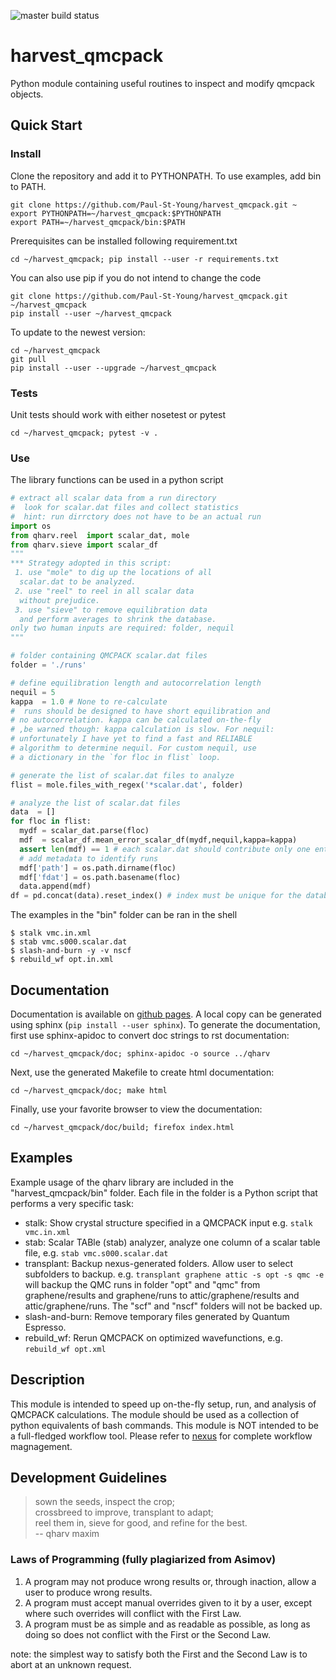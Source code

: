 ![master build status](https://api.travis-ci.org/Paul-St-Young/harvest_qmcpack.svg?branch=master)
# harvest_qmcpack
Python module containing useful routines to inspect and modify qmcpack objects.

## Quick Start

### Install

Clone the repository and add it to PYTHONPATH. To use examples, add bin to PATH.
```shell
git clone https://github.com/Paul-St-Young/harvest_qmcpack.git ~
export PYTHONPATH=~/harvest_qmcpack:$PYTHONPATH
export PATH=~/harvest_qmcpack/bin:$PATH
```

Prerequisites can be installed following requirement.txt
```shell
cd ~/harvest_qmcpack; pip install --user -r requirements.txt
```

You can also use pip if you do not intend to change the code
```shell
git clone https://github.com/Paul-St-Young/harvest_qmcpack.git ~/harvest_qmcpack
pip install --user ~/harvest_qmcpack
```

To update to the newest version:
```shell
cd ~/harvest_qmcpack
git pull
pip install --user --upgrade ~/harvest_qmcpack
```

### Tests
Unit tests should work with either nosetest or pytest
```shell
cd ~/harvest_qmcpack; pytest -v .
```

### Use
The library functions can be used in a python script
```python
# extract all scalar data from a run directory 
#  look for scalar.dat files and collect statistics
#  hint: run dirrctory does not have to be an actual run
import os
from qharv.reel  import scalar_dat, mole
from qharv.sieve import scalar_df
"""
*** Strategy adopted in this script:
 1. use "mole" to dig up the locations of all 
  scalar.dat to be analyzed.
 2. use "reel" to reel in all scalar data 
  without prejudice.
 3. use "sieve" to remove equilibration data 
  and perform averages to shrink the database.
only two human inputs are required: folder, nequil
"""

# folder containing QMCPACK scalar.dat files
folder = './runs'

# define equilibration length and autocorrelation length
nequil = 5
kappa  = 1.0 # None to re-calculate
#  runs should be designed to have short equilibration and
# no autocorrelation. kappa can be calculated on-the-fly
# ,be warned though: kappa calculation is slow. For nequil:
# unfortunately I have yet to find a fast and RELIABLE
# algorithm to determine nequil. For custom nequil, use
# a dictionary in the `for floc in flist` loop.

# generate the list of scalar.dat files to analyze
flist = mole.files_with_regex('*scalar.dat', folder)

# analyze the list of scalar.dat files
data  = []
for floc in flist:
  mydf = scalar_dat.parse(floc)
  mdf  = scalar_df.mean_error_scalar_df(mydf,nequil,kappa=kappa)
  assert len(mdf) == 1 # each scalar.dat should contribute only one entry
  # add metadata to identify runs
  mdf['path'] = os.path.dirname(floc)
  mdf['fdat'] = os.path.basename(floc)
  data.append(mdf)
df = pd.concat(data).reset_index() # index must be unique for the database to be saved
```

The examples in the "bin" folder can be ran in the shell
```shell
$ stalk vmc.in.xml
$ stab vmc.s000.scalar.dat
$ slash-and-burn -y -v nscf
$ rebuild_wf opt.in.xml
```

## Documentation
Documentation is available on [github pages][doc html].
A local copy can be generated using sphinx (`pip install --user sphinx`).
To generate the documentation, first use sphinx-apidoc to convert doc strings to rst documentation:
```shell
cd ~/harvest_qmcpack/doc; sphinx-apidoc -o source ../qharv
```
Next, use the generated Makefile to create html documentation:
```shell
cd ~/harvest_qmcpack/doc; make html
```
Finally, use your favorite browser to view the documentation:
```shell
cd ~/harvest_qmcpack/doc/build; firefox index.html
```

## Examples
Example usage of the qharv library are included in the "harvest_qmcpack/bin" folder.
Each file in the folder is a Python script that performs a very specific task:
* stalk: Show crystal structure specified in a QMCPACK input e.g. `stalk vmc.in.xml`
* stab: Scalar TABle (stab) analyzer, analyze one column of a scalar table file, e.g. `stab vmc.s000.scalar.dat`
* transplant: Backup nexus-generated folders. Allow user to select subfolders to backup. e.g. `transplant graphene attic -s opt -s qmc -e` will backup the QMC runs in folder "opt" and "qmc" from graphene/results and graphene/runs to attic/graphene/results and attic/graphene/runs. The "scf" and "nscf" folders will not be backed up.
* slash-and-burn: Remove temporary files generated by Quantum Espresso.
* rebuild_wf: Rerun QMCPACK on optimized wavefunctions, e.g. `rebuild_wf opt.xml`

## Description
This module is intended to speed up on-the-fly setup, run, and analysis of QMCPACK calculations.
The module should be used as a collection of python equivalents of bash commands.
This module is NOT intended to be a full-fledged workflow tool.
Please refer to [nexus][nexus] for complete workflow magnagement.

## Development Guidelines
>sown the seeds, inspect the crop;  
crossbreed to improve, transplant to adapt;  
reel them in, sieve for good, and refine for the best.  
-- qharv maxim

### Laws of Programming (fully plagiarized from Asimov)
1. A program may not produce wrong results or, through inaction, allow a user to produce wrong results.
2. A program must accept manual overrides given to it by a user, except where such overrides will conflict with the First Law.
3. A program must be as simple and as readable as possible, as long as doing so does not conflict with the First or the Second Law.

note: the simplest way to satisfy both the First and the Second Law is to abort at an unknown request.

[nexus]:http://qmcpack.org/nexus/
[doc html]: https://paul-st-young.github.io/harvest_qmcpack/
